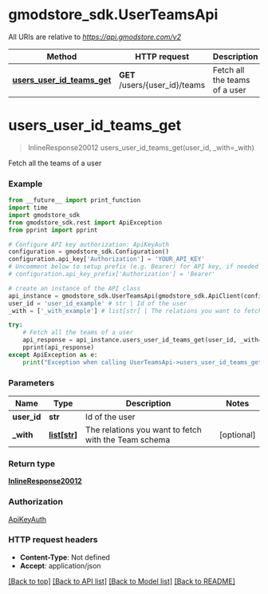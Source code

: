 # gmodstore_sdk.UserTeamsApi

All URIs are relative to *https://api.gmodstore.com/v2*

Method | HTTP request | Description
------------- | ------------- | -------------
[**users_user_id_teams_get**](UserTeamsApi.md#users_user_id_teams_get) | **GET** /users/{user_id}/teams | Fetch all the teams of a user

# **users_user_id_teams_get**
> InlineResponse20012 users_user_id_teams_get(user_id, _with=_with)

Fetch all the teams of a user

### Example
```python
from __future__ import print_function
import time
import gmodstore_sdk
from gmodstore_sdk.rest import ApiException
from pprint import pprint

# Configure API key authorization: ApiKeyAuth
configuration = gmodstore_sdk.Configuration()
configuration.api_key['Authorization'] = 'YOUR_API_KEY'
# Uncomment below to setup prefix (e.g. Bearer) for API key, if needed
# configuration.api_key_prefix['Authorization'] = 'Bearer'

# create an instance of the API class
api_instance = gmodstore_sdk.UserTeamsApi(gmodstore_sdk.ApiClient(configuration))
user_id = 'user_id_example' # str | Id of the user
_with = ['_with_example'] # list[str] | The relations you want to fetch with the Team schema (optional)

try:
    # Fetch all the teams of a user
    api_response = api_instance.users_user_id_teams_get(user_id, _with=_with)
    pprint(api_response)
except ApiException as e:
    print("Exception when calling UserTeamsApi->users_user_id_teams_get: %s\n" % e)
```

### Parameters

Name | Type | Description  | Notes
------------- | ------------- | ------------- | -------------
 **user_id** | **str**| Id of the user | 
 **_with** | [**list[str]**](str.md)| The relations you want to fetch with the Team schema | [optional] 

### Return type

[**InlineResponse20012**](InlineResponse20012.md)

### Authorization

[ApiKeyAuth](../README.md#ApiKeyAuth)

### HTTP request headers

 - **Content-Type**: Not defined
 - **Accept**: application/json

[[Back to top]](#) [[Back to API list]](../README.md#documentation-for-api-endpoints) [[Back to Model list]](../README.md#documentation-for-models) [[Back to README]](../README.md)

